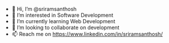 - 👋 Hi, I’m @sriramsanthosh
- 👀 I’m interested in Software Development
- 🌱 I’m currently learning Web Development
- 💞️ I’m looking to collaborate on development
- 📫 Reach me on https://www.linkedin.com/in/sriramsanthosh/

<!---
sriramsanthosh/sriramsanthosh is a ✨ special ✨ repository because its `README.md` (this file) appears on your GitHub profile.
You can click the Preview link to take a look at your changes.
--->
